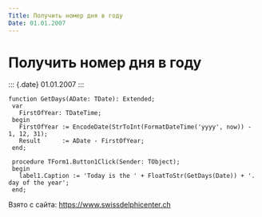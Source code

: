 ```yaml
---
Title: Получить номер дня в году
Date: 01.01.2007
---
```



Получить номер дня в году
=========================

::: {.date}
01.01.2007
:::

    function GetDays(ADate: TDate): Extended;
     var
       FirstOfYear: TDateTime;
     begin
       FirstOfYear := EncodeDate(StrToInt(FormatDateTime('yyyy', now)) - 1, 12, 31);
       Result      := ADate - FirstOfYear;
     end;
     
     procedure TForm1.Button1Click(Sender: TObject);
     begin
       label1.Caption := 'Today is the ' + FloatToStr(GetDays(Date)) + '. day of the year';
     end;

Взято с сайта: <https://www.swissdelphicenter.ch>

 
